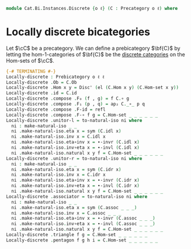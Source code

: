 <!--
```agda
open import Cat.Instances.Discrete
open import Cat.Instances.Functor
open import Cat.Morphism
open import Cat.Bi.Base
open import Cat.Prelude

import Cat.Reasoning
```
-->

```agda
module Cat.Bi.Instances.Discrete {o ℓ} (C : Precategory o ℓ) where
```

<!--
```agda
private module C = Cat.Reasoning C
open Prebicategory
open Functor
```
-->

# Locally discrete bicategories

Let $\cC$ be a precategory. We can define a prebicategory $\bf{C}$ by
letting the hom-1-categories of $\bf{C}$ be the [discrete categories] on
the Hom-sets of $\cC$.

[discrete categories]: Cat.Instances.Discrete.html

```agda
{-# TERMINATING #-}
Locally-discrete : Prebicategory o ℓ ℓ
Locally-discrete .Ob = C.Ob
Locally-discrete .Hom x y = Disc' (el (C.Hom x y) (C.Hom-set x y))
Locally-discrete .id = C.id
Locally-discrete .compose .F₀ (f , g) = f C.∘ g
Locally-discrete .compose .F₁ (p , q) = ap₂ C._∘_ p q
Locally-discrete .compose .F-id = refl
Locally-discrete .compose .F-∘ f g = C.Hom-set _ _ _ _ _ _
Locally-discrete .unitor-l = to-natural-iso ni where
  ni : make-natural-iso _ _
  ni .make-natural-iso.eta x = sym (C.idl x)
  ni .make-natural-iso.inv x = C.idl x
  ni .make-natural-iso.eta∘inv x = ∙-invr (C.idl x)
  ni .make-natural-iso.inv∘eta x = ∙-invl (C.idl x)
  ni .make-natural-iso.natural x y f = C.Hom-set _ _ _ _ _ _
Locally-discrete .unitor-r = to-natural-iso ni where
  ni : make-natural-iso _ _
  ni .make-natural-iso.eta x = sym (C.idr x)
  ni .make-natural-iso.inv x = C.idr x
  ni .make-natural-iso.eta∘inv x = ∙-invr (C.idr x)
  ni .make-natural-iso.inv∘eta x = ∙-invl (C.idr x)
  ni .make-natural-iso.natural x y f = C.Hom-set _ _ _ _ _ _
Locally-discrete .associator = to-natural-iso ni where
  ni : make-natural-iso _ _
  ni .make-natural-iso.eta x = sym (C.assoc _ _ _)
  ni .make-natural-iso.inv x = C.assoc _ _ _
  ni .make-natural-iso.eta∘inv x = ∙-invr (C.assoc _ _ _)
  ni .make-natural-iso.inv∘eta x = ∙-invl (C.assoc _ _ _)
  ni .make-natural-iso.natural x y f = C.Hom-set _ _ _ _ _ _
Locally-discrete .triangle f g = C.Hom-set _ _ _ _ _ _
Locally-discrete .pentagon f g h i = C.Hom-set _ _ _ _ _ _
```
